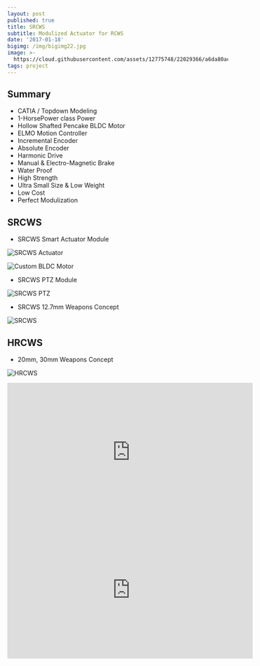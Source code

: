 ```yaml
---
layout: post
published: true
title: SRCWS
subtitle: Modulized Actuator for RCWS
date: '2017-01-18'
bigimg: /img/bigimg22.jpg
image: >-
  https://cloud.githubusercontent.com/assets/12775748/22029366/a6da80ac-dd1d-11e6-8658-129fca290da6.png
tags: project
---
```


## Summary
* CATIA / Topdown Modeling
* 1-HorsePower class Power
* Hollow Shafted Pencake BLDC Motor
* ELMO Motion Controller
* Incremental Encoder
* Absolute Encoder
* Harmonic Drive
* Manual & Electro-Magnetic Brake
* Water Proof
* High Strength
* Ultra Small Size & Low Weight
* Low Cost
* Perfect Modulization

## SRCWS

* SRCWS Smart Actuator Module

![SRCWS Actuator](https://cloud.githubusercontent.com/assets/12775748/22372197/a9fae948-e4de-11e6-8e1c-4fe3367abffa.png)

![Custom BLDC Motor](https://cloud.githubusercontent.com/assets/12775748/22396931/27aa8c58-e5a8-11e6-9f4c-820d8bd949b5.jpg)

* SRCWS PTZ Module

![SRCWS PTZ](https://cloud.githubusercontent.com/assets/12775748/22396930/27aa126e-e5a8-11e6-8bca-07ace9319ad7.png)


* SRCWS 12.7mm Weapons Concept

![SRCWS](https://cloud.githubusercontent.com/assets/12775748/22396929/27a301e0-e5a8-11e6-8c60-8f3ee643541c.png)


## HRCWS

* 20mm, 30mm Weapons Concept

![HRCWS](https://cloud.githubusercontent.com/assets/12775748/22396928/27967e16-e5a8-11e6-9037-4497cd51a2a1.png)


<iframe width="560" height="315" src="https://www.youtube.com/embed/x7804yFNqno" frameborder="0" allowfullscreen></iframe>

<iframe width="560" height="315" src="https://www.youtube.com/embed/_a2QYs1tQmI" frameborder="0" allowfullscreen></iframe>
